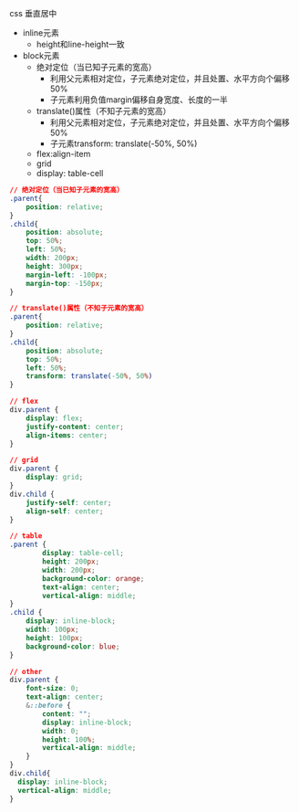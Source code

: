 
css 垂直居中

* inline元素
    * height和line-height一致
* block元素
    * 绝对定位（当已知子元素的宽高）
        * 利用父元素相对定位，子元素绝对定位，并且处置、水平方向个偏移50%
        * 子元素利用负值margin偏移自身宽度、长度的一半
    * translate()属性（不知子元素的宽高）
        * 利用父元素相对定位，子元素绝对定位，并且处置、水平方向个偏移50%
        * 子元素transform: translate(-50%, 50%)
    * flex:align-item
    * grid
    * display: table-cell

``` css
// 绝对定位（当已知子元素的宽高）
.parent{
    position: relative;
}
.child{
    position: absolute;
    top: 50%;
    left: 50%;
    width: 200px;
    height: 300px;
    margin-left: -100px;
    margin-top: -150px;
}

// translate()属性（不知子元素的宽高）
.parent{
    position: relative;
}
.child{
    position: absolute;
    top: 50%;
    left: 50%;
    transform: translate(-50%, 50%)
}

// flex
div.parent {
    display: flex;
    justify-content: center;
    align-items: center;
}

// grid
div.parent {
    display: grid;
}
div.child {
    justify-self: center;
    align-self: center;
}

// table
.parent {
        display: table-cell;
        height: 200px;
        width: 200px;
        background-color: orange;
        text-align: center;
        vertical-align: middle;
}
.child {
    display: inline-block;
    width: 100px;
    height: 100px;
    background-color: blue;
}

// other
div.parent {
    font-size: 0;
    text-align: center;
    &::before {
        content: "";
        display: inline-block;
        width: 0;
        height: 100%;
        vertical-align: middle;
    }
}
div.child{
  display: inline-block;
  vertical-align: middle;
}
```

